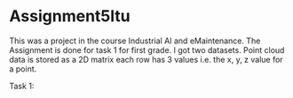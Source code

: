 # Assignment5ltu
This was a project in the course Industrial AI and eMaintenance.
The Assignment is done for task 1 for first grade. 
I got two datasets.
Point cloud data is stored as a 2D matrix
each row has 3 values i.e. the x, y, z value for a point. 

Task 1: 



